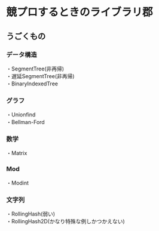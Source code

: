 # 競プロするときのライブラリ郡

## うごくもの

### データ構造
・SegmentTree(非再帰)  
・遅延SegmentTree(非再帰)  
・BinaryIndexedTree  
### グラフ
・Unionfind  
・Bellman-Ford  
### 数学
・Matrix  
### Mod
・Modint  
### 文字列
・RollingHash(弱い)  
・RollingHash2D(かなり特殊な例しかつかえない)  

